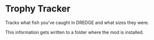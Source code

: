 # Trophy Tracker

Tracks what fish you've caught in DREDGE and what sizes they were.

This information gets written to a folder where the mod is installed.
